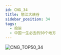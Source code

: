 ```yaml
---
id: CNG_34
title: 怒江大峡谷
sidebar_position: 34
tags:
  - 拾柒
  - 中国一生必去的50个地方
---
```

![CNG_TOP50_34](/img/love/CNG_TOP50/34.jpeg)
